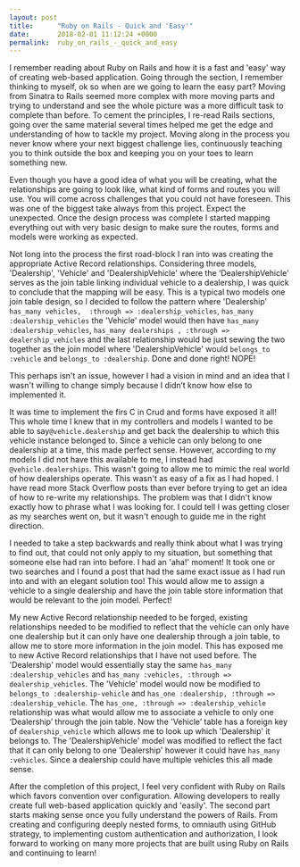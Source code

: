 ```yaml
---
layout: post
title:      "Ruby on Rails - Quick and 'Easy'"
date:       2018-02-01 11:12:24 +0000
permalink:  ruby_on_rails_-_quick_and_easy
---
```


I remember reading about Ruby on Rails and how it is a fast and 'easy' way of creating web-based application. Going through the section, I remember thinking to myself, ok so when are we going to learn the easy part? Moving from Sinatra to Rails seemed more complex with more moving parts and trying to understand and see the whole picture was a more difficult task to complete than before. To cement the principles, I re-read Rails sections, going over the same material several times helped me get the edge and understanding of how to tackle my project. Moving along in the process you never know where your next biggest challenge lies, continuously teaching you to think outside the box and keeping you on your toes to learn something new.

Even though you have a good idea of what you will be creating, what the relationships are going to look like, what kind of forms and routes you will use. You will come across challenges that you could not have foreseen. This was one of the biggest take always from this project. Expect the unexpected. Once the design process was complete I started mapping everything out with very basic design to make sure the routes, forms and models were working as expected.

Not long into the process the first road-block I ran into was creating the appropriate Active Record relationships. Considering three models, 'Dealership', 'Vehicle' and 'DealershipVehicle' where the ‘DealershipVehicle’ serves as the join table linking individual vehicle to a dealership, I was quick to conclude that the mapping will be easy. This is a typical two models one join table design, so I decided to follow the pattern where 'Dealership' `has_many vehicles,  :through => :dealership_vehicles`,  `has_many :dealership_vehicles` the 'Vehicle' model would then have `has_many :dealership_vehicles`, `has_many dealerships , :through => dealership_vehicles` and the last relationship would be just sewing the two  together as the join model where 'DealershipVehicle' would `belongs_to :vehicle` and `belongs_to :dealership`. Done and done right! NOPE! 

This perhaps isn't an issue, however I had a vision in mind and an idea that I wasn't willing to change simply because I didn’t know how else to implemented it. 

It was time to implement the firs C in Crud and forms have exposed it all! This whole time I knew that in my controllers and models I wanted to be able to say`@vehicle.dealership` and get back the dealership to which this vehicle instance belonged to. Since a vehicle can only belong to one dealership at a time, this made perfect sense. However, according to my models I did not have this available to me, I instead had `@vehicle.dealerships`. This wasn't going to allow me to mimic the real world of how dealerships operate. This wasn't as easy of a fix as I had hoped. I have read more Stack Overflow posts than ever before trying to get an idea of how to re-write my relationships. The problem was that I didn't know exactly how to phrase what I was looking for. I could tell I was getting closer as my searches went on, but it wasn't enough to guide me in the right direction. 

I needed to take a step backwards and really think about what I was trying to find out, that could not only apply to my situation, but something that someone else had ran into before. I had an 'aha!' moment! It took one or two searches and I found a post that had the same exact issue as I had run into and with an elegant solution too! This would allow me to assign a vehicle to a single dealership and have the join table store information that would be relevant to the join model. Perfect!

My new Active Record relationship needed to be forged, existing relationships needed to be modified to reflect that the vehicle can only have one dealership but it can only have one dealership through a join table, to allow me to store more information in the join model. This has exposed me to new Active Record relationships that I have not used before. The 'Dealership' model would essentially stay the same `has_many :dealership_vehicles` and `has_many :vehicles, :through => dealership_vehicles`. The 'Vehicle' model would now be modified to `belongs_to :dealership-vehicle` and `has_one :dealership, :through => :dealership_vehicle`. The `has_one, :through => :dealership_vehicle` relationship was what would allow me to associate a vehicle to only one ‘Dealership’ through the join table. Now the 'Vehicle’ table has a foreign key of `dealership_vehicle` which allows me to look up which 'Dealership' it belongs to. The 'DealershipVehicle' model was modified to reflect the fact that it can only belong to one 'Dealership' however it could have `has_many :vehicles`. Since a dealership could have multiple vehicles this all made sense. 

After the completion of this project, I feel very confident with Ruby on Rails which favors convention over configuration. Allowing developers to really create full web-based application quickly and 'easily'. The second part starts making sense once you fully understand the powers of Rails. From creating and configuring deeply nested forms, to omniauth using GitHub strategy, to implementing custom authentication and authorization, I look forward to working on many more projects that are built using Ruby on Rails and continuing to learn!

